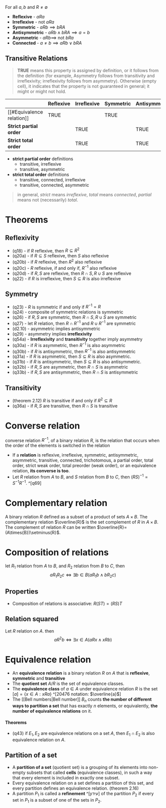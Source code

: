 For all $a,b$ and $R\ne \emptyset$
- **Reflexive** - $aRa$
- **Irreflexive** - not $aRa$
- **Symmetric** - $aRb \implies bRA$
- **Antisymmetric** - $aRb \land bRA \implies a=b$
- **Asymmetric** - $aRb \implies$ not $bRa$
- **Connected** - $a\neq{b} \implies aRb \lor bRA$

## Transitive Relations 

> **TRUE** means this property is assigned by definition, or it follows from the definition (for example, Asymmetry follows from transitivity and irreflexivity; irreflexivity follows from asymmetry). Otherwise (empty cell), it indicates that the property is not guaranteed in general; it might or might not hold.


|                                             | Reflexive | Irreflexive | Symmetric | Antisymmetric | Asymmetric | Connected |
| ------------------------------------------- | --------- | ----------- | --------- | ------------- | ---------- | --------- |
| [[#Equivalence relation]]                   | TRUE  |             | TRUE  |               |            |           |
| **Strict partial order**   |           | TRUE    |           | TRUE        | TRUE     |           |
| **Strict total order** |           | TRUE    |           | TRUE        | TRUE     | TRUE  |

- **strict partial order** definitions
	- transitive, irreflexive
	- transitive, asymmetric
- **strict total order** definitions
	- transitive, connected, irreflexive
	- transitive, connected, asymmetric


> in general, *strict* means *irreflexive*, *total* means *connected*, *partial* means not (necessarily) *total*.

# Theorems
## Reflexivity

- (q18) - if $R$ reflexive, then $R\subseteq{R^2}$
- (q20a) - if $R\subseteq{S}$ reflexive, then $S$ also reflexive
- (q20b) - if $R$ reflexive, then ${R^2}$ also reflexive
- (q20c) - $R$ reflexive, if and only if, $R^{-1}$ also reflexive 
- (q20d) - if $R,S$ are reflexive, then $R\cap{S},R\cup{S}$ are reflexive
- (q22) - if $R$ is irreflexive, then $S\subseteq{R}$ is also irreflexive

## Symmetry

- (q23) - $R$ is symmetric if and only if $R^{-1} = R$ 
- (q24) - composite of symmetric relations is symmetric
- (q26) - if $R,S$ are symmetric, then $R\cap{S},R\cup{S}$ are symmetric
- (q27) - let $R$ relation, then $R\cap{R}^{-1}$ and $R\cup{R}^{-1}$ are symmetric
- (d2.10) - asymmetric implies antisymmetric
- (q29) - asymmetry implies **irreflexivity**
- (q54a) - **Irreflexivity** and **transitivity** together imply asymmetry
- (q30a) - if $R$ is asymmetric, then $R^{-1}$ is also asymmetric
- (q30b) - if $R$ is antisymmetric, then $R^{-1}$ is also antisymmetric
- (q31a) -  if $R$ is asymmetric, then $S\subseteq{R}$ is also asymmetric.
- (q31b) -  if $R$ is antisymmetric, then $S\subseteq{R}$ is also antisymmetric.
- (q32b) - if $R,S$ are asymmetric, then $R\cap{S}$ is asymmetric
- (q33b) - if $R,S$ are antisymmetric, then $R\cap{S}$ is antisymmetric

## Transitivity

- (theorem 2.12) $R$ is transitive if and only if $R^2\subseteq{R}$
- (q36a) - if $R,S$ are transitive, then $R\cap{S}$ is transitive

# Converse relation
converse relation $R^{-1}$, of a binary relation $R$, is the relation that occurs when the order of the elements is switched in the relation

- If a **relation** is reflexive, irreflexive, symmetric, antisymmetric, asymmetric, transitive, connected, trichotomous, a partial order, total order, strict weak order, total preorder (weak order), or an equivalence relation, **its converse is too**.
- Let $R$ relation from $A$ to $B$, and $S$ relation from $B$ to $C$, then $(RS)^{-1}=S^{-1}R^{-1}$. ^[q69]


# Complementary relation
A binary relation $R$ defined as a subset of a product of sets $A\times B$. The complementary relation $\overline{R}$ is the set complement of $R$ in $A\times{B}$. The complement of relation $R$ can be written $\overline{R}=(A\times{B})\setminus{R}$.


# Composition of relations
let $R_1$ relation from $A$ to $B$, and $R_2$ relation from $B$ to $C$, then 
$$aR_1R_2c\Leftrightarrow\exists{b}\in{B}(aR_1b\land bR_2c)$$
## Properties
- Composition of relations is associative: $R(ST)=(RS)T$

## Relation squared
Let $R$ relation on $A$. then
$$aR^2b\Leftrightarrow\exists{x}\in{A}(aRx\land xRb)$$
# Equivalence relation

- An **equivalence relation** is a binary relation $R$ on $A$ that is **reflexive**, **symmetric** and **transitive**
- The **quotient set** $A/R$ is the set of equivalence classes.
- The **equivalence class** of $a\in{A}$ under equivalence relation $R$ is the set $[a]=\{x \in A : x R a\}$ ^[20476 notation: $\overline{a}$]
- The [[Bell numbers|Bell number]] $B_{n}$ counts **the number of different ways to partition a set** that has exactly $n$ elements, or equivalently, **the number of equivalence relations** on it.

#### Theorems 
- (q43) if $E_1, E_2$ are equivalence relations on a set $A$, then $E_1\cap{E_2}$ is also equivalence relation on $A$.

## Partition of a set
 - A **partition of a set** (quotient set) is a grouping of its elements into non-empty subsets that called **cells** (equivalence classes), in such a way that every element is included in exactly one subset.
 - Every equivalence relation on a set defines a partition of this set, and every partition defines an equivalence relation. (theorem 2.16)
 - A partition $P_1$ is called a **refinement** ^[עידון] of the partition $P_2$ if every set in $P_1$ is a subset of one of the sets in $P_2$.